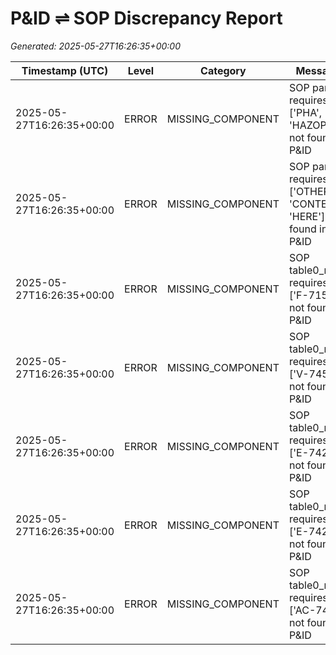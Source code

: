# P&ID ⇌ SOP Discrepancy Report

_Generated: 2025-05-27T16:26:35+00:00_

| Timestamp (UTC) | Level | Category | Message |
|-----------------|-------|----------|---------|
| 2025-05-27T16:26:35+00:00 | ERROR | MISSING_COMPONENT | SOP para_1 requires ['PHA', 'HAZOP'] not found in P&ID |
| 2025-05-27T16:26:35+00:00 | ERROR | MISSING_COMPONENT | SOP para_3 requires ['OTHER', 'CONTENT', 'HERE'] not found in P&ID |
| 2025-05-27T16:26:35+00:00 | ERROR | MISSING_COMPONENT | SOP table0_r1c0 requires ['F-715'] not found in P&ID |
| 2025-05-27T16:26:35+00:00 | ERROR | MISSING_COMPONENT | SOP table0_r2c0 requires ['V-745'] not found in P&ID |
| 2025-05-27T16:26:35+00:00 | ERROR | MISSING_COMPONENT | SOP table0_r3c0 requires ['E-742'] not found in P&ID |
| 2025-05-27T16:26:35+00:00 | ERROR | MISSING_COMPONENT | SOP table0_r4c0 requires ['E-742'] not found in P&ID |
| 2025-05-27T16:26:35+00:00 | ERROR | MISSING_COMPONENT | SOP table0_r5c0 requires ['AC-746'] not found in P&ID |